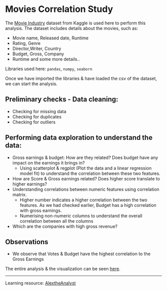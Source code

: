 # Movies Correlation Study

The [Movie Industry](https://github.com/tahakelan/Data_Analysis_Projects/blob/46203320698441a28390552bf43f6fdcc5c3634a/Movies_Correlation_Study/movies.csv) dataset from Kaggle is used here to perform this analysis. The dataset includes details about the movies, such as:

- Movie name, Released date, Runtime
- Rating, Genre
- Director,Writer, Country
- Budget, Gross, Company
- Runtime and some more details..

Libraries used here:  `pandas`, `numpy`, `seaborn`

Once we have imported the libraries & have loaded the csv of the dataset, we can start the analysis.

## Preliminary checks - Data cleaning:

- Checking for missing data
- Checking for duplicates
- Checking for outliers

## Performing data exploration to understand the data:

- Gross earnings & budget: How are they related? Does budget have any impact on the earnings it brings in?
    - Using scatterplot & regplot (Plot the data and a linear regression model fit) to understand the correlation between these two features.
- How are Score & Gross earnings related? Does higher score translate to higher earnings?
- Understanding correlations between numeric features using correlation matrix.
    - Higher number indicates a higher correlation between the two features. As we had checked earlier, Budget has a high correlation with gross earnings.
    - Numerising non-numeric columns to understand the overall correlation between all the columns
- Which are the companies with high gross revenue?

## Observations

- We observe that Votes & Budget have the highest correlation to the Gross Earnings

The entire analysis & the visualization can be seen [here](https://github.com/tahakelan/Data_Analysis_Projects/blob/ffafbdc73a76286e14e69328da35826c221e49f1/Movies_Correlation_Study/Movie-Correlation-Study.ipynb).

---

Learning resource: [AlextheAnalyst](https://www.youtube.com/@AlexTheAnalyst)
